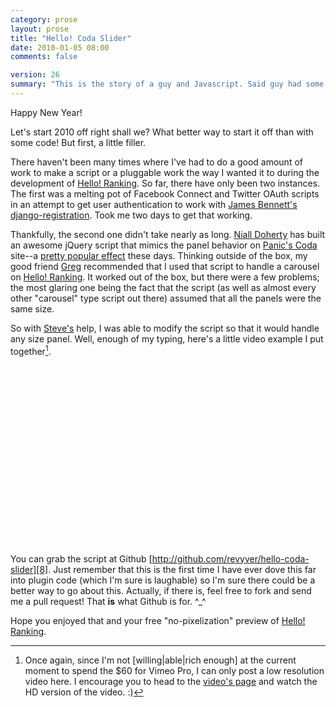 ```yaml
---
category: prose
layout: prose
title: "Hello! Coda Slider"
date: 2010-01-05 08:00
comments: false

version: 26
summary: "This is the story of a guy and Javascript. Said guy had some trouble getting a certain script to work. But with a little help from his friends, he came out victorious. There's even video!"
---
```


Happy New Year!

Let's start 2010 off right shall we? What better way to start it off than with some code! But first, a little filler.

There haven't been many times where I've had to do a good amount of work to make a script or a pluggable work the way I wanted it to during the development of [Hello! Ranking][1]. So far, there have only been two instances. The first was a melting pot of Facebook Connect and Twitter OAuth scripts in an attempt to get user authentication to work with [James Bennett's django-registration][2]. Took me two days to get that working.

Thankfully, the second one didn't take nearly as long. [Niall Doherty][3] has built an awesome jQuery script that mimics the panel behavior on [Panic's Coda][4] site--a [pretty popular effect][5] these days. Thinking outside of the box, my good friend [Greg][6] recommended that I used that script to handle a carousel on [Hello! Ranking][1]. It worked out of the box, but there were a few problems; the most glaring one being the fact that the script (as well as almost every other "carousel" type script out there) assumed that all the panels were the same size.

So with [Steve's][7] help, I was able to modify the script so that it would handle any size panel. Well, enough of my typing, here's a little video example I put together[^1].

<object width="510" height="287"><param name="allowfullscreen" value="true" /><param name="allowscriptaccess" value="always" /><param name="movie" value="http://vimeo.com/moogaloop.swf?clip_id=8559024&amp;server=vimeo.com&amp;show_title=1&amp;show_byline=1&amp;show_portrait=0&amp;color=00ADEF&amp;fullscreen=1" /><embed src="http://vimeo.com/moogaloop.swf?clip_id=8559024&amp;server=vimeo.com&amp;show_title=1&amp;show_byline=1&amp;show_portrait=0&amp;color=00ADEF&amp;fullscreen=1" type="application/x-shockwave-flash" allowfullscreen="true" allowscriptaccess="always" width="510" height="287"></embed></object>

You can grab the script at Github [http://github.com/revyver/hello-coda-slider][8]. Just remember that this is the first time I have ever dove this far into plugin code (which I'm sure is laughable) so I'm sure there could be a better way to go about this. Actually, if there is, feel free to fork and send me a pull request! That **is** what Github is for. ^_^

Hope you enjoyed that and your free "no-pixelization" preview of [Hello! Ranking][1].

[^1]: Once again, since I'm not \[willing|able|rich enough\] at the current moment to spend the $60 for Vimeo Pro, I can only post a low resolution video here. I encourage you to head to the [video's page][1] and watch the HD version of the video. :)

[1]: http://hello-ranking.com/
[2]: http://bitbucket.org/ubernostrum/django-registration/
[3]: http://www.ndoherty.biz/demos/coda-slider/2.0/
[4]: http://panic.com/coda/
[5]: http://appzapper.com/
[6]: http://gregnewman.com/
[7]: http://orderedlist.com/
[8]: http://github.com/revyver/hello-coda-slider
